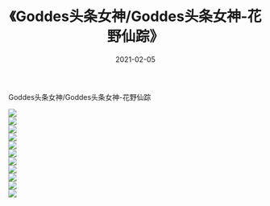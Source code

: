 ﻿---
layout: post
title:  《Goddes头条女神/Goddes头条女神-花野仙踪》
date:   2021-02-05
img: http://img.660000.xyz/Sharelink/网络美图/2021/Goddes头条女神/Goddes头条女神-花野仙踪/000.jpg
categories: [美女, 清纯, 唯美]
---

Goddes头条女神/Goddes头条女神-花野仙踪

 ![](http://img.660000.xyz/Sharelink/网络美图/2021/Goddes头条女神/Goddes头条女神-花野仙踪/001.jpg) <br>![](http://img.660000.xyz/Sharelink/网络美图/2021/Goddes头条女神/Goddes头条女神-花野仙踪/002.jpg) <br>![](http://img.660000.xyz/Sharelink/网络美图/2021/Goddes头条女神/Goddes头条女神-花野仙踪/003.jpg) <br>![](http://img.660000.xyz/Sharelink/网络美图/2021/Goddes头条女神/Goddes头条女神-花野仙踪/004.jpg) <br>![](http://img.660000.xyz/Sharelink/网络美图/2021/Goddes头条女神/Goddes头条女神-花野仙踪/005.jpg) <br>![](http://img.660000.xyz/Sharelink/网络美图/2021/Goddes头条女神/Goddes头条女神-花野仙踪/006.jpg) <br>![](http://img.660000.xyz/Sharelink/网络美图/2021/Goddes头条女神/Goddes头条女神-花野仙踪/007.jpg) <br>![](http://img.660000.xyz/Sharelink/网络美图/2021/Goddes头条女神/Goddes头条女神-花野仙踪/008.jpg) <br>![](http://img.660000.xyz/Sharelink/网络美图/2021/Goddes头条女神/Goddes头条女神-花野仙踪/009.jpg) <br>![](http://img.660000.xyz/Sharelink/网络美图/2021/Goddes头条女神/Goddes头条女神-花野仙踪/010.jpg) <br>![](http://img.660000.xyz/Sharelink/网络美图/2021/Goddes头条女神/Goddes头条女神-花野仙踪/011.jpg) <br>